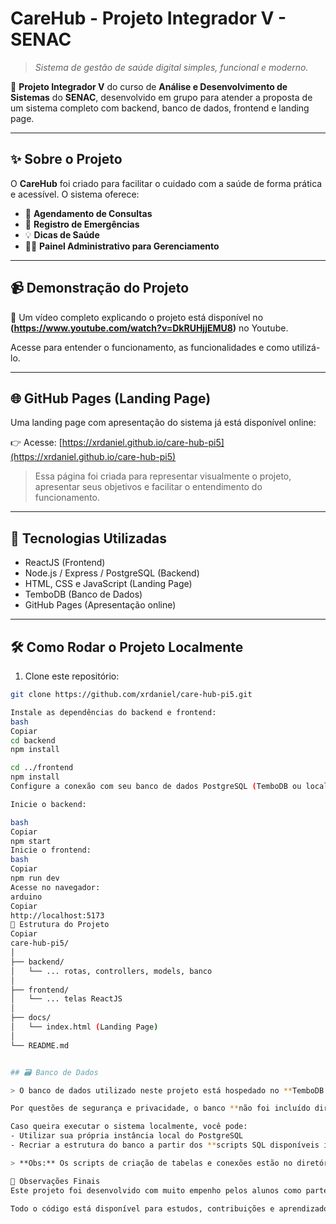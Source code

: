 #  CareHub - Projeto Integrador V - SENAC

> _Sistema de gestão de saúde digital simples, funcional e moderno._

📌 **Projeto Integrador V** do curso de **Análise e Desenvolvimento de Sistemas** do **SENAC**, desenvolvido em grupo para atender a proposta de um sistema completo com backend, banco de dados, frontend e landing page.

---

## ✨ Sobre o Projeto

O **CareHub** foi criado para facilitar o cuidado com a saúde de forma prática e acessível. O sistema oferece:

- 📅 **Agendamento de Consultas**
- 🚨 **Registro de Emergências**
- 💡 **Dicas de Saúde**
- 👨‍⚕️ **Painel Administrativo para Gerenciamento**

---

## 📹 Demonstração do Projeto

🎥 Um vídeo completo explicando o projeto está disponível no **(https://www.youtube.com/watch?v=DkRUHjjEMU8)** no Youtube.

Acesse para entender o funcionamento, as funcionalidades e como utilizá-lo.

---

## 🌐 GitHub Pages (Landing Page)

Uma landing page com apresentação do sistema já está disponível online:

👉 Acesse: [https://xrdaniel.github.io/care-hub-pi5](https://xrdaniel.github.io/care-hub-pi5)

> Essa página foi criada para representar visualmente o projeto, apresentar seus objetivos e facilitar o entendimento do funcionamento.

---

## 🚀 Tecnologias Utilizadas

- ReactJS (Frontend)
- Node.js / Express / PostgreSQL (Backend)
- HTML, CSS e JavaScript (Landing Page)
- TemboDB (Banco de Dados)
- GitHub Pages (Apresentação online)

---

## 🛠 Como Rodar o Projeto Localmente

1. Clone este repositório:
```bash
git clone https://github.com/xrdaniel/care-hub-pi5.git

Instale as dependências do backend e frontend:
bash
Copiar
cd backend
npm install

cd ../frontend
npm install
Configure a conexão com seu banco de dados PostgreSQL (TemboDB ou local) no backend.

Inicie o backend:

bash
Copiar
npm start
Inicie o frontend:
bash
Copiar
npm run dev
Acesse no navegador:
arduino
Copiar
http://localhost:5173
📂 Estrutura do Projeto
Copiar
care-hub-pi5/
│
├── backend/
│   └── ... rotas, controllers, models, banco
│
├── frontend/
│   └── ... telas ReactJS
│
├── docs/
│   └── index.html (Landing Page)
│
└── README.md


## 🗃 Banco de Dados

> O banco de dados utilizado neste projeto está hospedado no **TemboDB (PostgreSQL na nuvem)**.

Por questões de segurança e privacidade, o banco **não foi incluído diretamente no repositório**, mas está disponível em ambiente.

Caso queira executar o sistema localmente, você pode:
- Utilizar sua própria instância local do PostgreSQL
- Recriar a estrutura do banco a partir dos **scripts SQL disponíveis internamente no backend**

> **Obs:** Os scripts de criação de tabelas e conexões estão no diretório `/backend`, no modelo `fichas_consulta`, `users`, `emergencias`, etc.

📌 Observações Finais
Este projeto foi desenvolvido com muito empenho pelos alunos como parte avaliativa do Projeto Integrador V - Turma ADS - SENAC.

Todo o código está disponível para estudos, contribuições e aprendizado.
